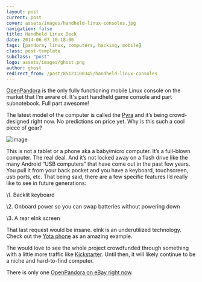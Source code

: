 ```yaml
---
layout: post
current: post
cover: assets/images/handheld-linux-consoles.jpg
navigation: false
title: Handheld Linux Deck
date: 2014-06-07 10:18:00
tags: [pandora, linux, computers, hacking, mobile]
class: post-template
subclass: "post"
logo: assets/images/ghost.png
author: ghost
redirect_from: /post/85123100345/handheld-linux-consoles
---
```


[OpenPandora](<https://href.li/?http://en.wikipedia.org/wiki/Pandora_(console)>) is the only fully functioning mobile Linux console on the market that I’m aware of. It's part handheld game console and part subnotebook. Full part awesome!

The latest model of the computer is called the [Pyra](https://href.li/?http://www.pyra-handheld.com/) and it’s being crowd-designed right now. No predictions on price yet. Why is this such a cool piece of gear?

![image](/assets/images/bloh-7.jpg)

This is not a tablet or a phone aka a baby/micro computer. It’s a full-blown computer. The real deal. And it’s not locked away on a flash drive like the many Android “USB computers” that have come out in the past few years. You pull it from your back pocket and you have a keyboard, touchscreen, usb ports, etc. That being said, there are a few specific features I’d really like to see in future generations:

\1. Backlit keyboard

\2. Onboard power so you can swap batteries without powering down

\3. A rear eInk screen

That last request would be insane. eInk is an underutilized technology. Check out the [Yota phone](https://href.li/?http://techcrunch.com/2014/02/23/next-gen-yotaphone/) as an amazing example.

The would love to see the whole project crowdfunded through something with a little more traffic like [Kickstarter](https://href.li/?https://www.kickstarter.com/). Until then, it will likely continue to be a niche and hard-to-find computer.

There is only one [OpenPandora on eBay right now](https://t.umblr.com/redirect?z=http%3A%2F%2Fwww.ebay.com%2Fitm%2FOpen-Pandora-600MHz-Handheld-Console-Computer-Linux-Like-New-%2F261474920033%3F&t=MDY2Y2E1ZGRhNTk2NDE2YjY3NWIyNWE1ZGY3OTkyYWE0Y2EwODFmMCxCSWV1d2VybA%3D%3D&b=t%3Amc9oE5TJkAXO_RNMdoK8vQ&p=https%3A%2F%2Fsingularityhacker.com%2Fpost%2F85123100345%2Fhandheld-linux-consoles&m=1&ts=1642047027).
